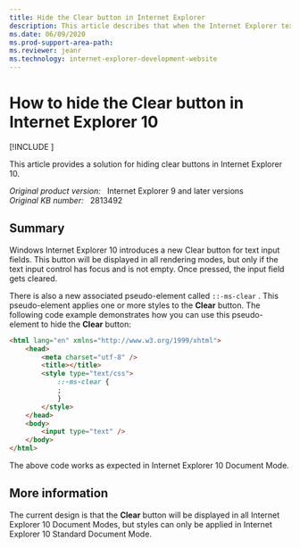 ```yaml
---
title: Hide the Clear button in Internet Explorer
description: This article describes that when the Internet Explorer text input control has the focus and isn't empty, the clear button will be displayed in all rendering modes. After you press, the input field will be cleared.
ms.date: 06/09/2020
ms.prod-support-area-path: 
ms.reviewer: jeanr
ms.technology: internet-explorer-development-website
---
```

# How to hide the Clear button in Internet Explorer 10

[!INCLUDE [](../includes/browsers-important.md)]

This article provides a solution for hiding clear buttons in Internet Explorer 10.

_Original product version:_ &nbsp; Internet Explorer 9 and later versions  
_Original KB number:_ &nbsp; 2813492

## Summary

Windows Internet Explorer 10 introduces a new Clear button for text input fields. This button will be displayed in all rendering modes, but only if the text input control has focus and is not empty. Once pressed, the input field gets cleared.

There is also a new associated pseudo-element called `::-ms-clear` . This pseudo-element applies one or more styles to the **Clear** button. The following code example demonstrates how you can use this pseudo-element to hide the **Clear** button:

```html
<html lang="en" xmlns="http://www.w3.org/1999/xhtml">
    <head>
        <meta charset="utf-8" />
        <title></title>
        <style type="text/css">
            ::-ms-clear {
            ;
            }
        </style>
    </head>
    <body>
        <input type="text" />
    </body>
</html>
```

The above code works as expected in Internet Explorer 10 Document Mode.

## More information

The current design is that the **Clear** button will be displayed in all Internet Explorer 10 Document Modes, but styles can only be applied in Internet Explorer 10 Standard Document Mode.
